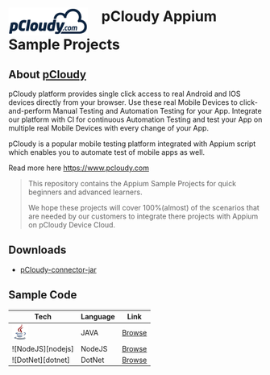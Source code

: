 <h1><img src="/images/pcloudy.png" align="top"> &nbsp;&nbsp; pCloudy Appium Sample Projects</h1>

## About [pCloudy](https://www.pcloudy.com)

pCloudy platform provides single click access to real Android and IOS devices directly from your browser. Use these real Mobile Devices to click-and-perform Manual Testing and Automation Testing for your App. Integrate our platform with CI for continuous Automation Testing and test your App on multiple real Mobile Devices with every change of your App.

pCloudy is a popular mobile testing platform integrated with Appium script which enables you to automate test of mobile apps as well.

Read more here https://www.pcloudy.com


> This repository contains the Appium Sample Projects
> for quick beginners and advanced learners.
> 
> We hope these projects will cover 100%(almost) of the
> scenarios that are needed by our customers to integrate
> there projects with Appium on pCloudy Device Cloud.



## Downloads

* [pCloudy-connector-jar](https://github.com/pankyopkey/pCloudy-sample-projects/tree/newCode/Java/Downloads/)


## Sample Code
| Tech | Language | Link |
|------|----------|------|
| ![Java][java] | JAVA   | [Browse](/Java/) |
| ![NodeJS][nodejs] | NodeJS | [Browse](/NodeJS/) |
| ![DotNet][dotnet] | DotNet | [Browse](/DotNet/) |





[java]:/images/java.png "Java"
